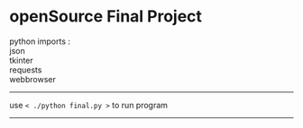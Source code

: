 # openSource Final Project

python imports :  
   json  
   tkinter  
   requests  
   webbrowser  

---

use
`< ./python final.py >`
to run program

---
